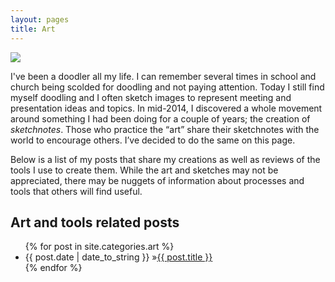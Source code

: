 ```yaml
---
layout: pages
title: Art
---
```


<img class="category" src="http://www.stevencombs.com/images/design/art.svg" />

I've been a doodler all my life. I can remember several times in school and church being scolded for doodling and not paying attention. Today I still find myself doodling and I often sketch images to represent meeting and presentation ideas and topics. In mid-2014, I discovered a whole movement around something I had been doing for a couple of years; the creation of *sketchnotes*. Those who practice the “art” share their sketchnotes with the world to encourage others. I’ve decided to do the same on this page.

Below is a list of my posts that share my creations as well as reviews of the tools I use to create them. While the art and sketches may not be appreciated, there may be nuggets of information about processes and tools that others will find useful.

## Art and tools related posts
<ul id="blog-posts" class="posts">
{% for post in site.categories.art %}
    <li><span>{{ post.date | date_to_string }} &raquo;</span><a href="{{ post.url }}">{{ post.title }}</a></li>
{% endfor %}
</ul>
